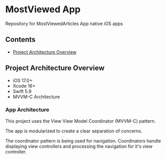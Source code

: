 # MostViewed App

Repository for MostViewedArticles App native iOS apps

## Contents

- [Project Architecture Overview](https://#project-architecture)

## Project Architecture Overview

- iOS 17.0+
- Xcode 16+
- Swift 5.9
- MVVM-C Architecture

### App Architecture


This project uses the View View Model Coordinator (MVVM-C) pattern.

The app is modularized to create a clear separation of concerns.

The coordinator pattern is being used for navigation. Coordinators handle displaying view controllers and processing the navigation for it's view controller.
